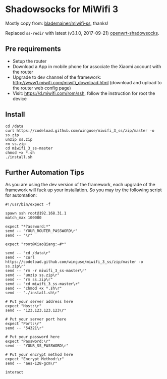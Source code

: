 # Shadowsocks for MiWifi 3

Mostly copy from: [blademainer/miwifi-ss](https://github.com/blademainer/miwifi-ss), thanks!

Replaced `ss-redir` with latest (v3.1.0, 2017-09-21) [openwrt-shadowsocks](https://github.com/shadowsocks/openwrt-shadowsocks/releases).

## Pre requirements
- Setup the router
- Download a App in mobile phone for associate the Xiaomi account with the router
- Upgrade to dev channel of the framework: http://www1.miwifi.com/miwifi_download.html (download and upload to the router web config page)
- Visit: https://d.miwifi.com/rom/ssh, follow the instruction for root the device

## Install

```shell
cd /data
curl https://codeload.github.com/winguse/miwifi_3_ss/zip/master -o ss.zip
unzip ss.zip
rm ss.zip
cd miwifi_3_ss-master
chmod +x *.sh
./install.sh
```

## Further Automation Tips

As you are using the dev version of the framework, each upgrade of the framework will fuck up your installation. So you may try the following script for automation: 

```shell
#!/usr/bin/expect -f

spawn ssh root@192.168.31.1
match_max 100000

expect "*?assword:*"
send -- "YOUR_ROUTER_PASSWORD\r"
send -- "\r"

expect "root@XiaoQiang:~#*"

send -- "cd /data\r"
send -- "curl https://codeload.github.com/winguse/miwifi_3_ss/zip/master -o ss.zip\r"
send -- "rm -r miwifi_3_ss-master\r"
send -- "unzip ss.zip\r"
send -- "rm ss.zip\r"
send -- "cd miwifi_3_ss-master\r"
send -- "chmod +x *.sh\r"
send -- "./install.sh\r"

# Put your server address here
expect "Host:\r"
send -- "123.123.123.123\r"

# Put your server port here
expect "Port:\r"
send -- "54321\r"

# Put your password here
expect "Password:\r"
send -- "YOUR_SS_PASSWORD\r"

# Put your encrypt method here
expect "Encrypt Method:\r"
send -- "aes-128-gcm\r"

interact
```
